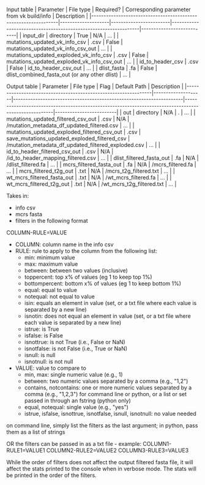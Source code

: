 Input table
| Parameter                                                           | File type         | Required?           | Corresponding parameter from vk build/info        | Description             |
|----------------------------------------------------------------|--------------------|------------------------|-----------------------------------------------------------------|---------------------------|
| input_dir                                                              | directory         | True                    | N/A                                                                        | ...                            |
| mutations_updated_vk_info_csv                         | .csv                | False                  | mutations_updated_vk_info_csv_out                   | ...                             |
| mutations_updated_exploded_vk_info_csv        | .csv                | False                  | mutations_updated_exploded_vk_info_csv_out   | ...                             |
| id_to_header_csv                                                | .csv                | False                  | id_to_header_csv_out                                          | ...                             |
| dlist_fasta                                                            | .fa                  | False                  | dlist_combined_fasta_out (or any other dlist)       | ...                             |


Output table
| Parameter                                                           | File type         | Flag                                                                           | Default Path                                                                                                     | Description           |
|----------------------------------------------------------------|--------------------|---------------------------------------------------------------------|------------------------------------------------------------------------------------------------------|-------------------------|
| out                                                                       | directory         | N/A                                                                            | .                                                                                                                        | ...                          |
| mutations_updated_filtered_csv_out                  | .csv                | N/A                                                                            | <out>/mutation_metadata_df_updated_filtered.csv                                         | ...                          |
| mutations_updated_exploded_filtered_csv_out  | .csv                | save_mutations_updated_exploded_filtered_csv    | <out>/mutation_metadata_df_updated_filtered_exploded.csv                        | ...                          |
| id_to_header_filtered_csv_out                            | .csv                | N/A                                                                            | <out>/id_to_header_mapping_filtered.csv                                                      | ...                          |
| dlist_filtered_fasta_out                                         | .fa                  | N/A                                                                            | <out>/dlist_filtered.fa                                                                                       | ...                          |
| mcrs_filtered_fasta_out                                       | .fa                  | N/A                                                                            | <out>/mcrs_filtered.fa                                                                                      | ...                          |
| mcrs_filtered_t2g_out                                          | .txt                 | N/A                                                                            | <out>/mcrs_t2g_filtered.txt                                                                              | ...                          |
| wt_mcrs_filtered_fasta_out                                  | .txt                 | N/A                                                                            | <out>/wt_mcrs_filtered.fa                                                                                | ...                          |
| wt_mcrs_filtered_t2g_out                                     | .txt                 | N/A                                                                            | <out>/wt_mcrs_t2g_filtered.txt                                                                       | ...                          |


Takes in:
- info csv
- mcrs fasta
- filters in the following format

COLUMN-RULE=VALUE
- COLUMN: column name in the info csv
- RULE: rule to apply to the column from the following list:
    - min: minimum value
    - max: maximum value
    - between: between two values (inclusive)
    - toppercent: top x% of values (eg 1 to keep top 1%)
    - bottompercent: bottom x% of values (eg 1 to keep bottom 1%)
    - equal: equal to value
    - notequal: not equal to value
    - isin: equals an element in value (set, or a txt file where each value is separated by a new line)
    - isnotin: does not equal an element in value (set, or a txt file where each value is separated by a new line)
    - istrue: is True
    - isfalse: is False
    - isnottrue: is not True (i.e., False or NaN)
    - isnotfalse: is not False (i.e., True or NaN)
    - isnull: is null
    - isnotnull: is not null
- VALUE: value to compare to
    - min, max: single numeric value (e.g., 1)
    - between: two numeric values separated by a comma (e.g., "1,2")
    - contains, notcontains: one or more numeric values separated by a comma (e.g., "1,2,3") for command line or python, or a list or set passed in through an fstring (python only)
    - equal, notequal: single value (e.g., "yes")
    - istrue, isfalse, isnottrue, isnotfalse, isnull, isnotnull: no value needed

on command line, simply list the filters as the last argument; in python, pass them as a list of strings

OR the filters can be passed in as a txt file - example:
COLUMN1-RULE1=VALUE1
COLUMN2-RULE2=VALUE2
COLUMN3-RULE3=VALUE3

While the order of filters does not affect the output filtered fasta file, it will affect the stats printed to the console when in verbose mode. The stats will be printed in the order of the filters.